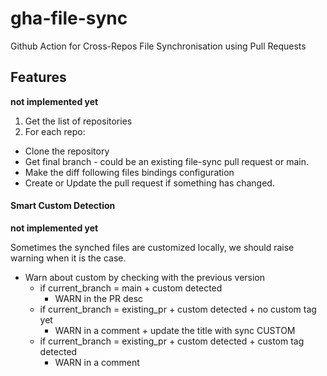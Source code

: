 # gha-file-sync
Github Action for Cross-Repos File Synchronisation using Pull Requests


## Features

**not implemented yet**

1. Get the list of repositories
2. For each repo:
  - Clone the repository
  - Get final branch - could be an existing file-sync pull request or main.
  - Make the diff following files bindings configuration
  - Create or Update the pull request if something has changed.

#### Smart Custom Detection

**not implemented yet**

Sometimes the synched files are customized locally, we should raise warning when it is the case.

-  Warn about custom by checking with the previous version
    - if current_branch = main + custom detected
        - WARN in the PR desc
    - if current_branch = existing_pr + custom detected + no custom tag yet
      - WARN in a comment + update the title with sync CUSTOM
    - if current_branch = existing_pr + custom detected + custom tag detected
        - WARN in a comment
